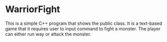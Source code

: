 # WarriorFight
This is a simple C++ program that shows the public class. It is a text-based game that it requires user to input command to fight a monster. The player can either run way or attack the monster. 
